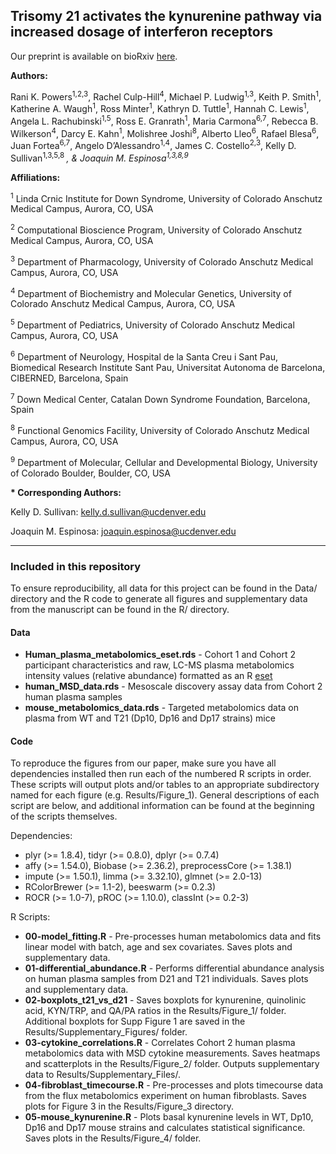 ## Trisomy 21 activates the kynurenine pathway via increased dosage of interferon receptors

Our preprint is available on bioRxiv [here](https://www.biorxiv.org/content/early/2018/08/29/403642).

**Authors:**

Rani K. Powers<sup>1,2,3</sup>, Rachel Culp-Hill<sup>4</sup>, Michael P. Ludwig<sup>1,3</sup>, Keith P. Smith<sup>1</sup>, Katherine A. Waugh<sup>1</sup>, Ross Minter<sup>1</sup>, Kathryn D. Tuttle<sup>1</sup>, Hannah C. Lewis<sup>1</sup>, Angela L. Rachubinski<sup>1,5</sup>, Ross E. Granrath<sup>1</sup>, Maria Carmona<sup>6,7</sup>, Rebecca B. Wilkerson<sup>4</sup>, Darcy E. Kahn<sup>1</sup>, Molishree Joshi<sup>8</sup>, Alberto Lleo<sup>6</sup>, Rafael Blesa<sup>6</sup>, Juan Fortea<sup>6,7</sup>, Angelo D’Alessandro<sup>1,4</sup>, James C. Costello<sup>2,3</sup>, Kelly D. Sullivan<sup>1,3,5,8 *</sup>, & Joaquin M. Espinosa<sup>1,3,8,9*</sup>


**Affiliations:**

<sup>1</sup> Linda Crnic Institute for Down Syndrome, University of Colorado Anschutz Medical Campus, Aurora, CO, USA 

<sup>2</sup> Computational Bioscience Program, University of Colorado Anschutz Medical Campus, Aurora, CO, USA 

<sup>3</sup> Department of Pharmacology, University of Colorado Anschutz Medical Campus, Aurora, CO, USA 

<sup>4</sup> Department of Biochemistry and Molecular Genetics, University of Colorado Anschutz Medical Campus,
Aurora, CO, USA

<sup>5</sup> Department of Pediatrics, University of Colorado Anschutz Medical Campus, Aurora, CO, USA

<sup>6</sup> Department of Neurology, Hospital de la Santa Creu i Sant Pau, Biomedical Research Institute Sant Pau, Universitat Autonoma de Barcelona, CIBERNED, Barcelona, Spain

<sup>7</sup> Down Medical Center, Catalan Down Syndrome Foundation, Barcelona, Spain

<sup>8</sup> Functional Genomics Facility, University of Colorado Anschutz Medical Campus, Aurora, CO, USA

<sup>9</sup> Department of Molecular, Cellular and Developmental Biology, University of Colorado Boulder, Boulder, CO, USA

**&ast; Corresponding Authors:**

Kelly D. Sullivan: kelly.d.sullivan@ucdenver.edu

Joaquin M. Espinosa: joaquin.espinosa@ucdenver.edu

---

### Included in this repository

To ensure reproducibility, all data for this project can be found in the Data/ directory and the R code to generate all figures and supplementary data from the manuscript can be found in the R/ directory.

#### Data

* **Human_plasma_metabolomics_eset.rds** - Cohort 1 and Cohort 2 participant characteristics and raw, LC-MS plasma metabolomics intensity values (relative abundance) formatted as an R [eset](https://www.bioconductor.org/packages/3.7/bioc/vignettes/Biobase/inst/doc/ExpressionSetIntroduction.pdf)
* **human_MSD_data.rds** - Mesoscale discovery assay data from Cohort 2 human plasma samples
* **mouse_metabolomics_data.rds** - Targeted metabolomics data on plasma from WT and T21 (Dp10, Dp16 and Dp17 strains) mice

#### Code

To reproduce the figures from our paper, make sure you have all dependencies installed then run each of the numbered R scripts in order. These scripts will output plots and/or tables to an appropriate subdirectory named for each figure (e.g. Results/Figure_1). General descriptions of each script are below, and additional information can be found at the beginning of the scripts themselves.

Dependencies:

* plyr (>= 1.8.4), tidyr (>= 0.8.0), dplyr (>= 0.7.4)
* affy (>= 1.54.0), Biobase (>= 2.36.2), preprocessCore (>= 1.38.1)
* impute (>= 1.50.1), limma (>= 3.32.10), glmnet (>= 2.0-13)
* RColorBrewer (>= 1.1-2), beeswarm (>= 0.2.3)
* ROCR (>= 1.0-7), pROC (>= 1.10.0), classInt (>= 0.2-3)

R Scripts:

* **00-model_fitting.R** - Pre-processes human metabolomics data and fits linear model with batch, age and sex covariates. Saves plots and supplementary data.
* **01-differential_abundance.R** - Performs differential abundance analysis on human plasma samples from D21 and T21 individuals. Saves plots and supplementary data.
* **02-boxplots_t21_vs_d21** - Saves boxplots for kynurenine, quinolinic acid, KYN/TRP, and QA/PA ratios in the Results/Figure_1/ folder. Additional boxplots for Supp Figure 1 are saved in the Results/Supplementary_Figures/ folder.
* **03-cytokine_correlations.R** - Correlates Cohort 2 human plasma metabolomics data with MSD cytokine measurements. Saves heatmaps and scatterplots in the Results/Figure_2/ folder. Outputs supplementary data to Results/Supplementary_Files/.
* **04-fibroblast_timecourse.R** - Pre-processes and plots timecourse data from the flux metabolomics experiment on human fibroblasts. Saves plots for Figure 3 in the Results/Figure_3 directory.
* **05-mouse_kynurenine.R** - Plots basal kynurenine levels in WT, Dp10, Dp16 and Dp17 mouse strains and calculates statistical significance. Saves plots in the Results/Figure_4/ folder.

